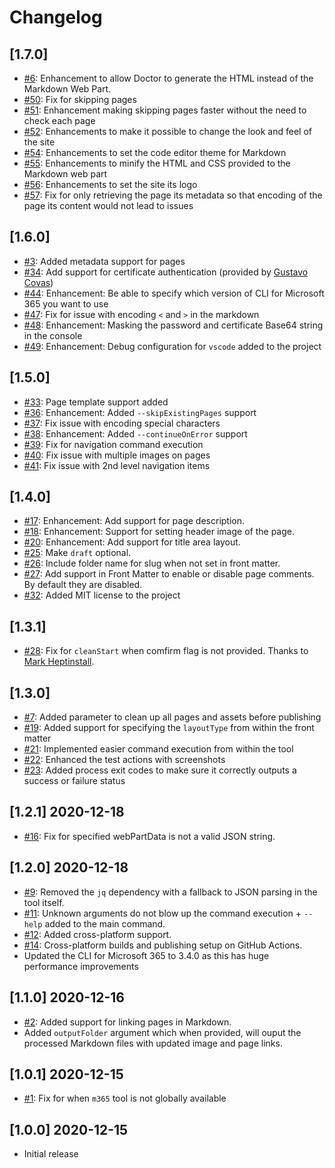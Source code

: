 # Changelog

## [1.7.0]

- [#6](https://github.com/ValoIntranet/doctor/issues/6): Enhancement to allow Doctor to generate the HTML instead of the Markdown Web Part.
- [#50](https://github.com/ValoIntranet/doctor/issues/50): Fix for skipping pages
- [#51](https://github.com/ValoIntranet/doctor/issues/51): Enhancement making skipping pages faster without the need to check each page
- [#52](https://github.com/ValoIntranet/doctor/issues/51): Enhancements to make it possible to change the look and feel of the site
- [#54](https://github.com/ValoIntranet/doctor/issues/54): Enhancements to set the code editor theme for Markdown
- [#55](https://github.com/ValoIntranet/doctor/issues/55): Enhancements to minify the HTML and CSS provided to the Markdown web part
- [#56](https://github.com/ValoIntranet/doctor/issues/56): Enhancements to set the site its logo
- [#57](https://github.com/ValoIntranet/doctor/issues/57): Fix for only retrieving the page its metadata so that encoding of the page its content would not lead to issues

## [1.6.0]

- [#3](https://github.com/ValoIntranet/doctor/issues/3): Added metadata support for pages
- [#34](https://github.com/ValoIntranet/doctor/issues/34): Add support for certificate authentication (provided by [Gustavo Covas](https://github.com/gustavocovas))
- [#44](https://github.com/ValoIntranet/doctor/issues/44): Enhancement: Be able to specify which version of CLI for Microsoft 365 you want to use
- [#47](https://github.com/ValoIntranet/doctor/issues/47): Fix for issue with encoding `<` and `>` in the markdown
- [#48](https://github.com/ValoIntranet/doctor/issues/48): Enhancement: Masking the password and certificate Base64 string in the console
- [#49](https://github.com/ValoIntranet/doctor/issues/49): Enhancement: Debug configuration for `vscode` added to the project

## [1.5.0]

- [#33](https://github.com/ValoIntranet/doctor/issues/33): Page template support added
- [#36](https://github.com/ValoIntranet/doctor/issues/36): Enhancement: Added `--skipExistingPages` support
- [#37](https://github.com/ValoIntranet/doctor/issues/37): Fix issue with encoding special characters
- [#38](https://github.com/ValoIntranet/doctor/issues/38): Enhancement: Added `--continueOnError` support
- [#39](https://github.com/ValoIntranet/doctor/issues/39): Fix for navigation command execution
- [#40](https://github.com/ValoIntranet/doctor/issues/40): Fix issue with multiple images on pages
- [#41](https://github.com/ValoIntranet/doctor/issues/41): Fix issue with 2nd level navigation items

## [1.4.0]

- [#17](https://github.com/ValoIntranet/doctor/issues/17): Enhancement: Add support for page description.
- [#18](https://github.com/ValoIntranet/doctor/issues/18): Enhancement: Support for setting header image of the page.
- [#20](https://github.com/ValoIntranet/doctor/issues/20): Enhancement: Add support for title area layout.
- [#25](https://github.com/ValoIntranet/doctor/issues/25): Make `draft` optional.
- [#26](https://github.com/ValoIntranet/doctor/issues/26): Include folder name for slug when not set in front matter.
- [#27](https://github.com/ValoIntranet/doctor/issues/27): Add support in Front Matter to enable or disable page comments. By default they are disabled.
- [#32](https://github.com/ValoIntranet/doctor/issues/32): Added MIT license to the project

## [1.3.1]

- [#28](https://github.com/ValoIntranet/doctor/issues/28): Fix for `cleanStart` when comfirm flag is not provided. Thanks to [Mark Heptinstall](https://github.com/mheptinstall).

## [1.3.0]

- [#7](https://github.com/ValoIntranet/doctor/issues/21): Added parameter to clean up all pages and assets before publishing
- [#19](https://github.com/ValoIntranet/doctor/issues/19): Added support for specifying the `layoutType` from within the front matter
- [#21](https://github.com/ValoIntranet/doctor/issues/21): Implemented easier command execution from within the tool
- [#22](https://github.com/ValoIntranet/doctor/issues/22): Enhanced the test actions with screenshots
- [#23](https://github.com/ValoIntranet/doctor/issues/23): Added process exit codes to make sure it correctly outputs a success or failure status

## [1.2.1] 2020-12-18

- [#16](https://github.com/ValoIntranet/doctor/issues/16): Fix for specified webPartData is not a valid JSON string.

## [1.2.0] 2020-12-18

- [#9](https://github.com/ValoIntranet/doctor/issues/9): Removed the `jq` dependency with a fallback to JSON parsing in the tool itself.
- [#11](https://github.com/ValoIntranet/doctor/issues/11): Unknown arguments do not blow up the command execution + `--help` added to the main command.
- [#12](https://github.com/ValoIntranet/doctor/issues/12): Added cross-platform support.
- [#14](https://github.com/ValoIntranet/doctor/issues/14): Cross-platform builds and publishing setup on GitHub Actions.
- Updated the CLI for Microsoft 365 to 3.4.0 as this has huge performance improvements

## [1.1.0] 2020-12-16

- [#2](https://github.com/ValoIntranet/doctor/issues/2): Added support for linking pages in Markdown.
- Added `outputFolder` argument which when provided, will ouput the processed Markdown files with updated image and page links.

## [1.0.1] 2020-12-15

- [#1](https://github.com/ValoIntranet/doctor/issues/1): Fix for when `m365` tool is not globally available

## [1.0.0] 2020-12-15

- Initial release